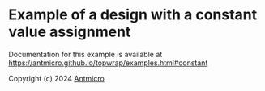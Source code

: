 # Example of a design with a constant value assignment

Documentation for this example is available at https://antmicro.github.io/topwrap/examples.html#constant

Copyright (c) 2024 [Antmicro](https://antmicro.com)
